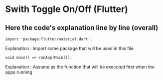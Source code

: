 # Swith Toggle On/Off (Flutter)

## Here the code's explanation line by line (overall)
    
    import 'package:flutter/material.dart';
  Explanation : Import some package that will be used in this file
  
    void main() => runApp(Main());
  Explanation : Assume as the function that will be executed first when the apps running
